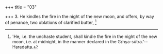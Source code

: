 +++
title = "03"

+++
3. He kindles the fire in the night of the new moon, and offers, by way of penance, two oblations of clarified butter, [^3] 


[^3]:  'He, i.e. the unchaste student, shall kindle the fire in the night of the new moon, i.e. at midnight, in the manner declared in the Gṛhya-sūtra.'--Haradatta.
